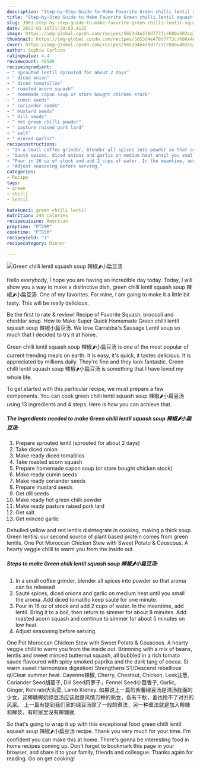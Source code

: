 ```yaml
---
description: "Step-by-Step Guide to Make Favorite Green chilli lentil squash soup 辣椒🌶️小扁豆汤"
title: "Step-by-Step Guide to Make Favorite Green chilli lentil squash soup 辣椒🌶️小扁豆汤"
slug: 3901-step-by-step-guide-to-make-favorite-green-chilli-lentil-squash-soup
date: 2022-03-18T21:20:53.412Z
image: https://img-global.cpcdn.com/recipes/5653d4e478d7773c/680x482cq70/green-chilli-lentil-squash-soup-辣椒小扁豆汤-recipe-main-photo.jpg
thumbnail: https://img-global.cpcdn.com/recipes/5653d4e478d7773c/680x482cq70/green-chilli-lentil-squash-soup-辣椒小扁豆汤-recipe-main-photo.jpg
cover: https://img-global.cpcdn.com/recipes/5653d4e478d7773c/680x482cq70/green-chilli-lentil-squash-soup-辣椒小扁豆汤-recipe-main-photo.jpg
author: Sophia Carlson
ratingvalue: 4.4
reviewcount: 46586
recipeingredient:
- " sprouted lentil sprouted for about 2 days"
- " diced onion"
- " diced tomatillos"
- " roasted acorn squash"
- " homemade capon soup or store bought chicken stock"
- " cumin seeds"
- " coriander seeds"
- " mustard seeds"
- " dill seeds"
- " hot green chilli powder"
- " pasture raised pork lard"
- " salt"
- " minced garlic"
recipeinstructions:
- "In a small coffee grinder, blender all spices into powder so that aroma can be released"
- "Sauté spices, diced onions and garlic on medium heat until you small the aroma. Add diced tomatillo keep sauté for one minute."
- "Pour in 16 oz of stock and add 2 cups of water. In the meantime, add lentil. Bring it to a boil, then return to simmer for about 8 minutes. Add roasted acorn squash and continue to simmer for about 5 minutes on low heat."
- "Adjust seasoning before serving."
categories:
- Recipe
tags:
- green
- chilli
- lentil

katakunci: green chilli lentil 
nutrition: 244 calories
recipecuisine: American
preptime: "PT29M"
cooktime: "PT55M"
recipeyield: "1"
recipecategory: Dinner

---
```



![Green chilli lentil squash soup 辣椒🌶️小扁豆汤](https://img-global.cpcdn.com/recipes/5653d4e478d7773c/680x482cq70/green-chilli-lentil-squash-soup-辣椒小扁豆汤-recipe-main-photo.jpg)

Hello everybody, I hope you are having an incredible day today. Today, I will show you a way to make a distinctive dish, green chilli lentil squash soup 辣椒🌶️小扁豆汤. One of my favorites. For mine, I am going to make it a little bit tasty. This will be really delicious.

Be the first to rate &amp; review! Recipe of Favorite Squash, broccoli and cheddar soup. How to Make Super Quick Homemade Green chilli lentil squash soup 辣椒️小扁豆汤. We love Carrabba&#39;s Sausage Lentil soup so much that I decided to try it at home.

Green chilli lentil squash soup 辣椒🌶️小扁豆汤 is one of the most popular of current trending meals on earth. It is easy, it's quick, it tastes delicious. It is appreciated by millions daily. They're fine and they look fantastic. Green chilli lentil squash soup 辣椒🌶️小扁豆汤 is something that I have loved my whole life.


To get started with this particular recipe, we must prepare a few components. You can cook green chilli lentil squash soup 辣椒🌶️小扁豆汤 using 13 ingredients and 4 steps. Here is how you can achieve that.

<!--inarticleads1-->

##### The ingredients needed to make Green chilli lentil squash soup 辣椒🌶️小扁豆汤:

1. Prepare  sprouted lentil (sprouted for about 2 days)
1. Take  diced onion
1. Make ready  diced tomatillos
1. Take  roasted acorn squash
1. Prepare  homemade capon soup (or store bought chicken stock)
1. Make ready  cumin seeds
1. Make ready  coriander seeds
1. Prepare  mustard seeds
1. Get  dill seeds
1. Make ready  hot green chilli powder
1. Make ready  pasture raised pork lard
1. Get  salt
1. Get  minced garlic


Dehulled yellow and red lentils disintegrate in cooking, making a thick soup. Green lentils: our second source of plant based protein comes from green lentils. One Pot Moroccan Chicken Stew with Sweet Potato &amp; Couscous. A hearty veggie chilli to warm you from the inside out. 

<!--inarticleads2-->

##### Steps to make Green chilli lentil squash soup 辣椒🌶️小扁豆汤:

1. In a small coffee grinder, blender all spices into powder so that aroma can be released
1. Sauté spices, diced onions and garlic on medium heat until you small the aroma. Add diced tomatillo keep sauté for one minute.
1. Pour in 16 oz of stock and add 2 cups of water. In the meantime, add lentil. Bring it to a boil, then return to simmer for about 8 minutes. Add roasted acorn squash and continue to simmer for about 5 minutes on low heat.
1. Adjust seasoning before serving.


One Pot Moroccan Chicken Stew with Sweet Potato &amp; Couscous. A hearty veggie chilli to warm you from the inside out. Brimming with a mix of beans, lentils and sweet minced butternut squash, all bubbled in a rich tomato sauce flavoured with spicy smoked paprika and the dark tang of cocoa. Sl warm sweet Harmonizes digestion/ Strengthens ST/Descend rebellious qi/Clear summer heat. Cayenne辣椒, Cherry, Chestnut, Chicken, Leek韭葱, Coriander Seed胡荽子, Dill Seed莳萝子，Fennel Seed小茴香子, Garlic, Ginger, Kohlrabi大头菜, Lamb Kidney. 如果说上一篇的紫薯绿豆汤是清汤挂面的少女，这椰糖椰奶绿豆汤应该就是风情万种的熟女，各有千秋，谁也抢不了对方的风采。 上一篇有提到我们家的绿豆汤除了一般的煮法，另一种煮法就是加入椰糖和椰浆，有时家里没有椰糖就. 

So that's going to wrap it up with this exceptional food green chilli lentil squash soup 辣椒🌶️小扁豆汤 recipe. Thank you very much for your time. I'm confident you can make this at home. There's gonna be interesting food in home recipes coming up. Don't forget to bookmark this page in your browser, and share it to your family, friends and colleague. Thanks again for reading. Go on get cooking!
